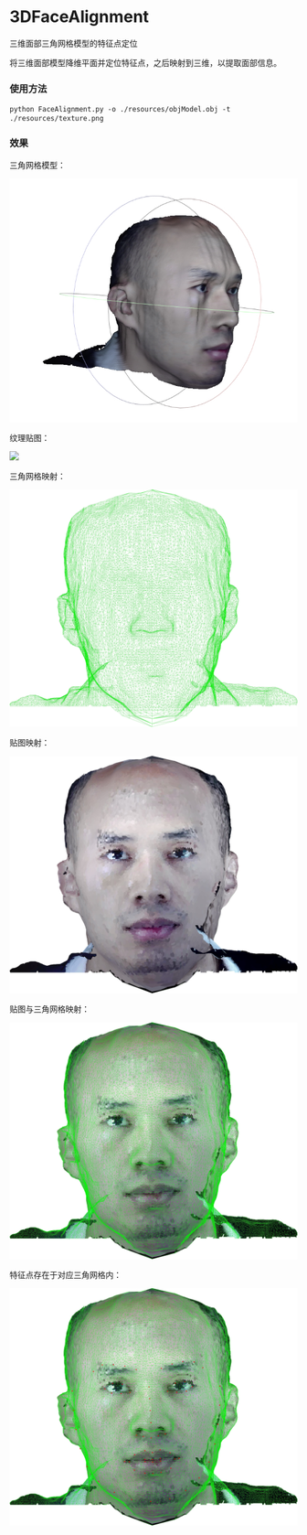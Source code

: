 # 3DFaceAlignment
三维面部三角网格模型的特征点定位



将三维面部模型降维平面并定位特征点，之后映射到三维，以提取面部信息。

### 使用方法

``` shell
python FaceAlignment.py -o ./resources/objModel.obj -t ./resources/texture.png
```

### 效果

三角网格模型：

![](https://github.com/liyanxiangable/3DFaceAlignment/blob/master/resources/SideFace.jpg)

纹理贴图：

![](https://github.com/liyanxiangable/3DFaceAlignment/blob/master/resources/clonedBlur.jpg)

三角网格映射：

![](https://github.com/liyanxiangable/3DFaceAlignment/blob/master/resources/Triangular.jpg)

贴图映射：

![](https://github.com/liyanxiangable/3DFaceAlignment/blob/master/resources/Textured.jpg)

贴图与三角网格映射：

![](https://github.com/liyanxiangable/3DFaceAlignment/blob/master/resources/TextureCombineTriangle.jpg)

特征点存在于对应三角网格内：

![](https://github.com/liyanxiangable/3DFaceAlignment/blob/master/resources/FaceLandMarked.jpg)
